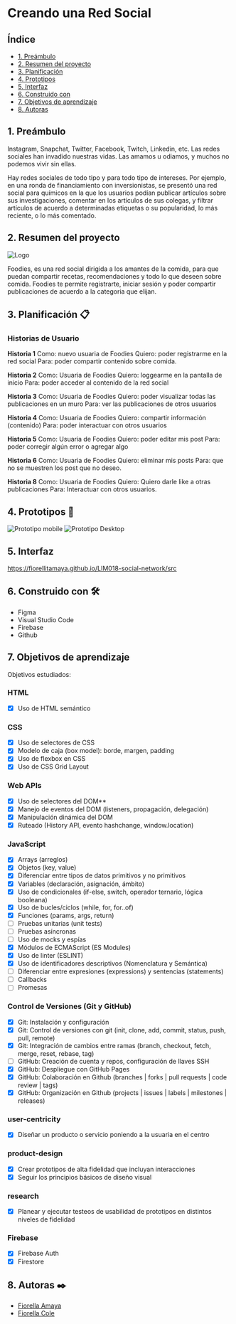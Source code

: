 # Creando una Red Social

## Índice

* [1. Preámbulo](#1-preámbulo)
* [2. Resumen del proyecto](#2-resumen-del-proyecto)
* [3. Planificación](#3-planificación-📋)
* [4. Prototipos](#4-prototipos-🚀)
* [5. Interfaz](#5-interfaz)
* [6. Construido con](#6-construido-con-🛠️)
* [7. Objetivos de aprendizaje](#7-objetivos-de-aprendizaje)
* [8. Autoras](#8-autoras-✒️)
 

## 1. Preámbulo

Instagram, Snapchat, Twitter, Facebook, Twitch, Linkedin, etc. Las redes
sociales han invadido nuestras vidas. Las amamos u odiamos, y muchos no podemos
vivir sin ellas.

Hay redes sociales de todo tipo y para todo tipo de intereses. Por ejemplo,
en una ronda de financiamiento con inversionistas, se presentó una red social
para químicos en la que los usuarios podían publicar artículos sobre sus
investigaciones, comentar en los artículos de sus colegas, y filtrar artículos
de acuerdo a determinadas etiquetas o su popularidad, lo más reciente, o lo
más comentado.

## 2. Resumen del proyecto

![Logo](src/images/logo%20foodies2.png)

Foodies, es una red social dirigida a los amantes de la comida, para que puedan compartir recetas, recomendaciones y todo lo que deseen sobre comida.
Foodies te permite registrarte, iniciar sesión y poder compartir publicaciones de acuerdo a la categoria que elijan.

## 3. Planificación 📋

### Historias de Usuario

**Historia 1**
Como: nuevo usuaria de Foodies
Quiero: poder registrarme en la red social
Para: poder compartir contenido sobre comida.

**Historia 2**
Como: Usuaria de Foodies
Quiero: loggearme en la pantalla de inicio
Para: poder acceder al contenido de la red social

**Historia 3**
Como: Usuaria de Foodies
Quiero: poder visualizar todas las publicaciones en un muro
Para: ver las publicaciones de otros usuarios

**Historia 4**
Como: Usuaria de Foodies
Quiero: compartir información (contenido)
Para: poder interactuar con otros usuarios

**Historia 5**
Como: Usuaria de Foodies
Quiero: poder editar mis post
Para: poder corregir algún error o agregar algo

**Historia 6**
Como: Usuaria de Foodies
Quiero: eliminar mis posts
Para: que no se muestren los post que no deseo.

**Historia 8**
Como: Usuaria de Foodies
Quiero: Quiero darle like a otras publicaciones
Para: Interactuar con otros usuarios.

## 4. Prototipos 🚀


![Prototipo mobile](src/images/Mobile.PNG)
![Prototipo Desktop](src/images/Desktop.PNG)


## 5. Interfaz

https://fiorellitamaya.github.io/LIM018-social-network/src

## 6. Construido con 🛠️
* Figma
* Visual Studio Code
* Firebase
* Github

## 7. Objetivos de aprendizaje

Objetivos estudiados:

### HTML
- [X] Uso de HTML semántico

### CSS

- [X] Uso de selectores de CSS
- [X] Modelo de caja (box model): borde, margen, padding
- [X] Uso de flexbox en CSS
- [X] Uso de CSS Grid Layout

### Web APIs

- [X] Uso de selectores del DOM**
- [X] Manejo de eventos del DOM (listeners, propagación, delegación)
- [X] Manipulación dinámica del DOM
- [X] Ruteado (History API, evento hashchange, window.location)

### JavaScript

- [X] Arrays (arreglos)
- [X] Objetos (key, value)
- [X] Diferenciar entre tipos de datos primitivos y no primitivos
- [X] Variables (declaración, asignación, ámbito)
- [X] Uso de condicionales (if-else, switch, operador ternario, lógica booleana)
- [X] Uso de bucles/ciclos (while, for, for..of)
- [X] Funciones (params, args, return)
- [ ] Pruebas unitarias (unit tests)
- [ ] Pruebas asíncronas
- [ ] Uso de mocks y espías
- [X] Módulos de ECMAScript (ES Modules)
- [X] Uso de linter (ESLINT)
- [X] Uso de identificadores descriptivos (Nomenclatura y Semántica)
- [ ] Diferenciar entre expresiones (expressions) y sentencias (statements)
- [ ] Callbacks
- [ ] Promesas

### Control de Versiones (Git y GitHub)

- [X] Git: Instalación y configuración
- [X] Git: Control de versiones con git (init, clone, add, commit, status, push, pull, remote)
- [X] Git: Integración de cambios entre ramas (branch, checkout, fetch, merge, reset, rebase, tag)
- [ ] GitHub: Creación de cuenta y repos, configuración de llaves SSH
- [X] GitHub: Despliegue con GitHub Pages
- [X] GitHub: Colaboración en Github (branches | forks | pull requests | code review | tags)
- [X] GitHub: Organización en Github (projects | issues | labels | milestones | releases)

### user-centricity
- [X] Diseñar un producto o servicio poniendo a la usuaria en el centro

### product-design

- [X] Crear prototipos de alta fidelidad que incluyan interacciones
- [X] Seguir los principios básicos de diseño visual

### research
- [X] Planear y ejecutar testeos de usabilidad de prototipos en distintos niveles de fidelidad

### Firebase

- [X] Firebase Auth
- [X] Firestore

## 8. Autoras ✒️
* [Fiorella Amaya](https://github.com/fiorellitamaya/)
* [Fiorella Cole](https://github.com/FiorellaCole/)